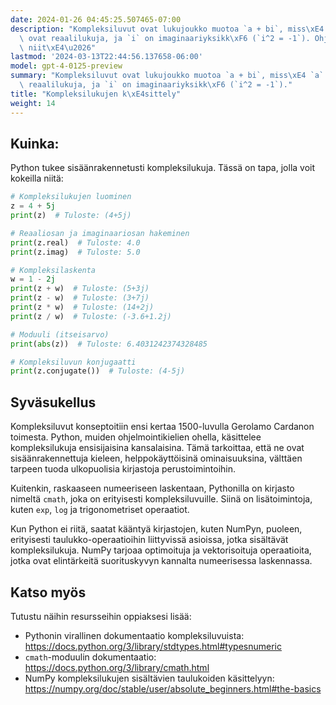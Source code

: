 ```yaml
---
date: 2024-01-26 04:45:25.507465-07:00
description: "Kompleksiluvut ovat lukujoukko muotoa `a + bi`, miss\xE4 `a` ja `b`\
  \ ovat reaalilukuja, ja `i` on imaginaariyksikk\xF6 (`i^2 = -1`). Ohjelmoinnissa\
  \ niit\xE4\u2026"
lastmod: '2024-03-13T22:44:56.137658-06:00'
model: gpt-4-0125-preview
summary: "Kompleksiluvut ovat lukujoukko muotoa `a + bi`, miss\xE4 `a` ja `b` ovat\
  \ reaalilukuja, ja `i` on imaginaariyksikk\xF6 (`i^2 = -1`)."
title: "Kompleksilukujen k\xE4sittely"
weight: 14
---
```


## Kuinka:
Python tukee sisäänrakennetusti kompleksilukuja. Tässä on tapa, jolla voit kokeilla niitä:

```Python
# Kompleksilukujen luominen
z = 4 + 5j
print(z)  # Tuloste: (4+5j)

# Reaaliosan ja imaginaariosan hakeminen
print(z.real)  # Tuloste: 4.0
print(z.imag)  # Tuloste: 5.0

# Kompleksilaskenta
w = 1 - 2j
print(z + w)  # Tuloste: (5+3j)
print(z - w)  # Tuloste: (3+7j)
print(z * w)  # Tuloste: (14+2j)
print(z / w)  # Tuloste: (-3.6+1.2j)

# Moduuli (itseisarvo)
print(abs(z))  # Tuloste: 6.4031242374328485

# Kompleksiluvun konjugaatti
print(z.conjugate())  # Tuloste: (4-5j)
```

## Syväsukellus
Kompleksiluvut konseptoitiin ensi kertaa 1500-luvulla Gerolamo Cardanon toimesta. Python, muiden ohjelmointikielien ohella, käsittelee kompleksilukuja ensisijaisina kansalaisina. Tämä tarkoittaa, että ne ovat sisäänrakennettuja kieleen, helppokäyttöisinä ominaisuuksina, välttäen tarpeen tuoda ulkopuolisia kirjastoja perustoimintoihin.

Kuitenkin, raskaaseen numeeriseen laskentaan, Pythonilla on kirjasto nimeltä `cmath`, joka on erityisesti kompleksiluvuille. Siinä on lisätoimintoja, kuten `exp`, `log` ja trigonometriset operaatiot.

Kun Python ei riitä, saatat kääntyä kirjastojen, kuten NumPyn, puoleen, erityisesti taulukko-operaatioihin liittyvissä asioissa, jotka sisältävät kompleksilukuja. NumPy tarjoaa optimoituja ja vektorisoituja operaatioita, jotka ovat elintärkeitä suorituskyvyn kannalta numeerisessa laskennassa.

## Katso myös
Tutustu näihin resursseihin oppiaksesi lisää:

- Pythonin virallinen dokumentaatio kompleksiluvuista: https://docs.python.org/3/library/stdtypes.html#typesnumeric
- `cmath`-moduulin dokumentaatio: https://docs.python.org/3/library/cmath.html
- NumPy kompleksilukujen sisältävien taulukoiden käsittelyyn: https://numpy.org/doc/stable/user/absolute_beginners.html#the-basics
